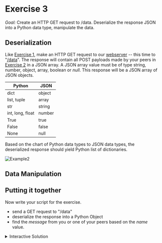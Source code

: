 # Exercise 3

_Goal:_ Create an HTTP GET request to /data. Deserialize the response JSON into a Python data type, manipulate the data.

## Deserialization

Like [Exercise 1](./pyExercise1.md), make an HTTP GET request to our [webserver](http://ec2-54-191-220-106.us-west-2.compute.amazonaws.com) -- this time to "[/data](http://ec2-54-191-220-106.us-west-2.compute.amazonaws.com/data)". The response will contain all POST payloads made by your peers in [Exercise 2](./pyExercise2.md) in a JSON array. A JSON array value must be of type string, number, object, array, boolean or _null_. This response will be a JSON array of JSON objects. 

| Python           | JSON   |
|------------------|--------|
| dict	           | object |
| list, tuple	   | array  |
| str	           | string |
| int, long, float | number |
| True	           | true   |
| False	           | false  |
| None	           | null   |

Based on the chart of Python data types to JSON data types, the deserialized response should yield Python list of dictionaries.

![Example2](.gifs/pyExample2.gif)

## Data Manipulation

## Putting it together 

Now write your script for the exercise.
* send a GET request to "/data"
* deserialize the response into a Python Object
* find the _message_ from you or one of your peers based on the _name_ value.

<details><summary>Interactive Solution</summary>
<p>

![Exercise3](./gifs/pyExercise3.gif)
      
</p>
</details>